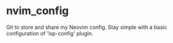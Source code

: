 # nvim_config
Git to store and share my Neovim config. Stay simple with a basic configuration of 'lsp-config' plugin.

